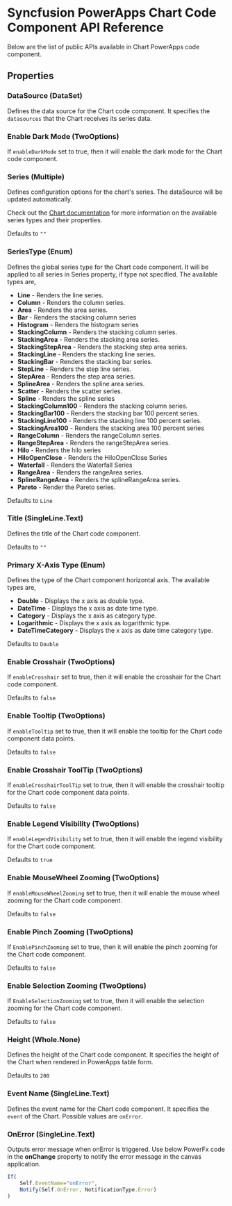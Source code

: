 # Syncfusion PowerApps Chart Code Component API Reference

Below are the list of public APIs available in Chart PowerApps code component.

## Properties

### DataSource (DataSet)

Defines the data source for the Chart code component. It specifies the `datasources` that the Chart receives its series data.

### Enable Dark Mode (TwoOptions)

If `enableDarkMode` set to true, then it will enable the dark mode for the Chart code component.

### Series (Multiple)

Defines configuration options for the chart's series. The dataSource will be updated automatically.

Check out the [Chart documentation](https://ej2.syncfusion.com/documentation/chart/chart-types/line) for more information on the available series types and their properties.

Defaults to `""`

### SeriesType (Enum)

Defines the global series type for the Chart code component. It will be applied to all series in Series property, if type not specified. The available types are,

 * **Line** - Renders the line series.
 * **Column** - Renders the column series.
 * **Area** - Renders the area series.
 * **Bar** - Renders the stacking column series
 * **Histogram** - Renders the histogram series
 * **StackingColumn** - Renders the stacking column series.
 * **StackingArea** - Renders the stacking area series.
 * **StackingStepArea** - Renders the stacking step area series.
 * **StackingLine** - Renders the stacking line series.
 * **StackingBar** - Renders the stacking bar series.
 * **StepLine** -  Renders the step line series.
 * **StepArea** -  Renders the step area series.
 * **SplineArea** - Renders the spline area series.
 * **Scatter** - Renders the scatter series.
 * **Spline** - Renders the spline series
 * **StackingColumn100** - Renders the stacking column series.
 * **StackingBar100** - Renders the stacking bar 100 percent series.
 * **StackingLine100** - Renders the stacking line 100 percent series.
 * **StackingArea100** - Renders the stacking area 100 percent series
 * **RangeColumn** - Renders the rangeColumn series.
 * **RangeStepArea** - Renders the rangeStepArea series.
 * **Hilo** - Renders the hilo series
 * **HiloOpenClose** - Renders the HiloOpenClose Series
 * **Waterfall** - Renders the Waterfall Series
 * **RangeArea** - Renders the rangeArea series.
 * **SplineRangeArea** - Renders the splineRangeArea series.
 * **Pareto** - Render the Pareto series.

Defaults to `Line`

### Title (SingleLine.Text)

Defines the title of the Chart code component.

Defaults to `""`

### Primary X-Axis Type (Enum)

Defines the type of the Chart component horizontal axis. The available types are,

* **Double** - Displays the x axis as double type.
* **DateTime** - Displays the x axis as date time type.
* **Category** - Displays the x axis as category type.
* **Logarithmic** - Displays the x axis as logarithmic type.
* **DateTimeCategory** - Displays the x axis as date time category type.

Defaults to `Double`

### Enable Crosshair (TwoOptions)

If `enableCrosshair` set to true, then it will enable the crosshair for the Chart code component.

Defaults to `false`

### Enable Tooltip (TwoOptions)

If `enableTooltip` set to true, then it will enable the tooltip for the Chart code component data points.

Defaults to `false`

### Enable Crosshair ToolTip (TwoOptions)

If `enableCrosshairToolTip` set to true, then it will enable the crosshair tooltip for the Chart code component data points.

Defaults to `false`

### Enable Legend Visibility (TwoOptions)

If `enableLegendVisibility` set to true, then it will enable the legend visibility for the Chart code component.

Defaults to `true`

### Enable MouseWheel Zooming (TwoOptions)

If `enableMouseWheelZooming` set to true, then it will enable the mouse wheel zooming for the Chart code component.

Defaults to `false`

### Enable Pinch Zooming (TwoOptions)

If `EnablePinchZooming` set to true, then it will enable the pinch zooming for the Chart code component.

Defaults to `false`

### Enable Selection Zooming (TwoOptions)

If `EnableSelectionZooming` set to true, then it will enable the selection zooming for the Chart code component.

Defaults to `false`

### Height (Whole.None)

Defines the height of the Chart code component. It specifies the height of the Chart when rendered in PowerApps table form.

Defaults to `200`

### Event Name (SingleLine.Text)

Defines the event name for the Chart code component. It specifies the `event` of the Chart. Possible values are `onError`.

### OnError (SingleLine.Text)

Outputs error message when onError is triggered. Use below PowerFx code in the **onChange** property to notify the error message in the canvas application.

```js
If(
    Self.EventName="onError",
    Notify(Self.OnError, NotificationType.Error)
)
```
